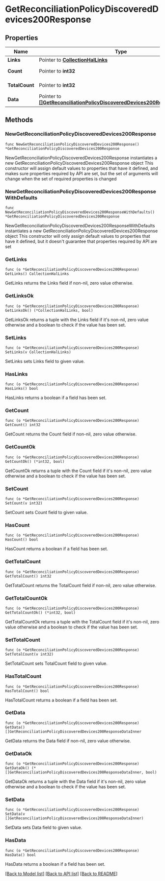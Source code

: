 # GetReconciliationPolicyDiscoveredDevices200Response

## Properties

Name | Type | Description | Notes
------------ | ------------- | ------------- | -------------
**Links** | Pointer to [**CollectionHalLinks**](CollectionHalLinks.md) |  | [optional] 
**Count** | Pointer to **int32** |  | [optional] [readonly] 
**TotalCount** | Pointer to **int32** |  | [optional] [readonly] 
**Data** | Pointer to [**[]GetReconciliationPolicyDiscoveredDevices200ResponseDataInner**](GetReconciliationPolicyDiscoveredDevices200ResponseDataInner.md) |  | [optional] [readonly] 

## Methods

### NewGetReconciliationPolicyDiscoveredDevices200Response

`func NewGetReconciliationPolicyDiscoveredDevices200Response() *GetReconciliationPolicyDiscoveredDevices200Response`

NewGetReconciliationPolicyDiscoveredDevices200Response instantiates a new GetReconciliationPolicyDiscoveredDevices200Response object
This constructor will assign default values to properties that have it defined,
and makes sure properties required by API are set, but the set of arguments
will change when the set of required properties is changed

### NewGetReconciliationPolicyDiscoveredDevices200ResponseWithDefaults

`func NewGetReconciliationPolicyDiscoveredDevices200ResponseWithDefaults() *GetReconciliationPolicyDiscoveredDevices200Response`

NewGetReconciliationPolicyDiscoveredDevices200ResponseWithDefaults instantiates a new GetReconciliationPolicyDiscoveredDevices200Response object
This constructor will only assign default values to properties that have it defined,
but it doesn't guarantee that properties required by API are set

### GetLinks

`func (o *GetReconciliationPolicyDiscoveredDevices200Response) GetLinks() CollectionHalLinks`

GetLinks returns the Links field if non-nil, zero value otherwise.

### GetLinksOk

`func (o *GetReconciliationPolicyDiscoveredDevices200Response) GetLinksOk() (*CollectionHalLinks, bool)`

GetLinksOk returns a tuple with the Links field if it's non-nil, zero value otherwise
and a boolean to check if the value has been set.

### SetLinks

`func (o *GetReconciliationPolicyDiscoveredDevices200Response) SetLinks(v CollectionHalLinks)`

SetLinks sets Links field to given value.

### HasLinks

`func (o *GetReconciliationPolicyDiscoveredDevices200Response) HasLinks() bool`

HasLinks returns a boolean if a field has been set.

### GetCount

`func (o *GetReconciliationPolicyDiscoveredDevices200Response) GetCount() int32`

GetCount returns the Count field if non-nil, zero value otherwise.

### GetCountOk

`func (o *GetReconciliationPolicyDiscoveredDevices200Response) GetCountOk() (*int32, bool)`

GetCountOk returns a tuple with the Count field if it's non-nil, zero value otherwise
and a boolean to check if the value has been set.

### SetCount

`func (o *GetReconciliationPolicyDiscoveredDevices200Response) SetCount(v int32)`

SetCount sets Count field to given value.

### HasCount

`func (o *GetReconciliationPolicyDiscoveredDevices200Response) HasCount() bool`

HasCount returns a boolean if a field has been set.

### GetTotalCount

`func (o *GetReconciliationPolicyDiscoveredDevices200Response) GetTotalCount() int32`

GetTotalCount returns the TotalCount field if non-nil, zero value otherwise.

### GetTotalCountOk

`func (o *GetReconciliationPolicyDiscoveredDevices200Response) GetTotalCountOk() (*int32, bool)`

GetTotalCountOk returns a tuple with the TotalCount field if it's non-nil, zero value otherwise
and a boolean to check if the value has been set.

### SetTotalCount

`func (o *GetReconciliationPolicyDiscoveredDevices200Response) SetTotalCount(v int32)`

SetTotalCount sets TotalCount field to given value.

### HasTotalCount

`func (o *GetReconciliationPolicyDiscoveredDevices200Response) HasTotalCount() bool`

HasTotalCount returns a boolean if a field has been set.

### GetData

`func (o *GetReconciliationPolicyDiscoveredDevices200Response) GetData() []GetReconciliationPolicyDiscoveredDevices200ResponseDataInner`

GetData returns the Data field if non-nil, zero value otherwise.

### GetDataOk

`func (o *GetReconciliationPolicyDiscoveredDevices200Response) GetDataOk() (*[]GetReconciliationPolicyDiscoveredDevices200ResponseDataInner, bool)`

GetDataOk returns a tuple with the Data field if it's non-nil, zero value otherwise
and a boolean to check if the value has been set.

### SetData

`func (o *GetReconciliationPolicyDiscoveredDevices200Response) SetData(v []GetReconciliationPolicyDiscoveredDevices200ResponseDataInner)`

SetData sets Data field to given value.

### HasData

`func (o *GetReconciliationPolicyDiscoveredDevices200Response) HasData() bool`

HasData returns a boolean if a field has been set.


[[Back to Model list]](../README.md#documentation-for-models) [[Back to API list]](../README.md#documentation-for-api-endpoints) [[Back to README]](../README.md)


